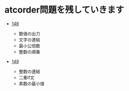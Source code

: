 # atcorder問題を残していきます

* [148](https://atcoder.jp/contests/abc148/tasks)
    * 数値の出力
    * 文字の連結
    * 最小公倍数
    * 整数の順番
        
* [149](https://atcoder.jp/contests/abc149/tasks)
    * 整数の連結
    * 二重if文
    * 素数の最小値
